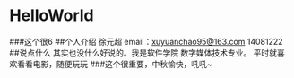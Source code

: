 # HelloWorld
###这个很6
##个人介绍
徐元超 email：xuyuanchao95@163.com 14081222
##说点什么
  其实也没什么好说的。我是软件学院 数字媒体技术专业。
  平时就喜欢看看电影，随便玩玩
###这个很重要，中秋愉快，吼吼~
  

